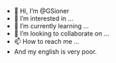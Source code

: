 - 👋 Hi, I’m @GSioner
- 👀 I’m interested in ...
- 🌱 I’m currently learning ...
- 💞️ I’m looking to collaborate on ...
- 📫 How to reach me ...
- And my english is very poor.
<!---
GSioner/GSioner is a ✨ special ✨ repository because its `README.md` (this file) appears on your GitHub profile.
You can click the Preview link to take a look at your changes.
--->
